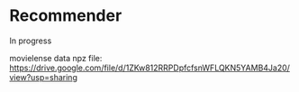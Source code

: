 # Recommender
In progress

movielense data npz file: https://drive.google.com/file/d/1ZKw812RRPDpfcfsnWFLQKN5YAMB4Ja20/view?usp=sharing
